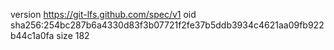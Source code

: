 version https://git-lfs.github.com/spec/v1
oid sha256:254bc287b6a4330d83f3b07721f2fe37b5ddb3934c4621aa09fb922b44c1a0fa
size 182
